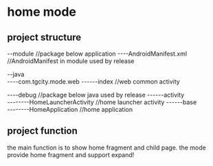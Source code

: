 # home mode
## project structure
--module                                //package below application
----AndroidManifest.xml                 //AndroidManifest in module used by release

--java                                  
----com.tgcity.mode.web
------index                              //web common activity

----debug                               //package below java used by release
------activity                            
--------HomeLauncherActivity            //home launcher activity
------base                              
--------HomeApplication                 //home application

## project function
the main function is to show home fragment and child page. the mode provide home fragment and support expand!